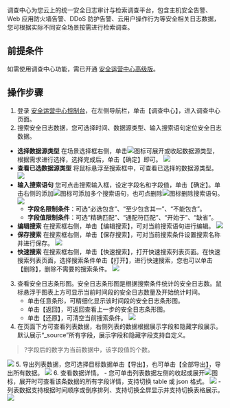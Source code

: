 调查中心为您云上的统一安全日志审计与检索调查平台，包含主机安全告警、Web 应用防火墙告警、DDoS 防护告警、云用户操作行为等安全相关日志数据，您可根据实际不同安全场景按需进行检索调查。
## 前提条件
如需使用调查中心功能，需已开通 [安全运营中心高级版](https://buy.cloud.tencent.com/soc)。
## 操作步骤
1. 登录 [安全运营中心控制台](https://console.cloud.tencent.com/ssav2/survey)，在左侧导航栏，单击【调查中心】，进入调查中心页面。
2. 搜索安全日志数据，您可选择时间、数据源类型、输入搜索语句定位安全日志数据。
 - **选择数据源类型**
   在场景选择框右侧，单击<img src= "https://main.qcloudimg.com/raw/d67d2002a9522747173d6befd8338c91.png" style="margin:0;">图标可展开或收起数据源类型，根据需求进行选择，选择完成后，单击【确定】即可。
 ![](https://main.qcloudimg.com/raw/50dbe59ca6118bcf0f208b01edd0b433.png)
 - **查看已选数据源类型**
将鼠标悬浮至搜索框中，可查看已选择的数据源类型。
![](https://main.qcloudimg.com/raw/763e822eac1ffe39b87ac7648bb72dc3.png)
 - **输入搜索语句**
您可点击搜索输入框，设定字段名和字段值，单击【确定】。单击右侧的添加<img src= "https://main.qcloudimg.com/raw/90ecc27a11e01e4b292dfa81afe9b04c.png" style="margin:0;">图标可添加多个搜索语句，也可点删除<img src= "https://main.qcloudimg.com/raw/1a6fac1a6d725a6718329ca3903dd728.png" style="margin:0;">图标删除搜索语句。
![](https://main.qcloudimg.com/raw/1762fb14a129cc8b4759cebdf1474f6c.png)
	- **字段名限制条件**：可选“必选包含”、“至少包含其一”、“不能包含”。
	- **字段值限制条件**：可选“精确匹配”、“通配符匹配”、“开始于”、“缺省”。
 - **编辑搜索**
在搜索框右侧，单击【编辑搜索】，可对当前搜索语句进行编辑。
![](https://main.qcloudimg.com/raw/af389168238a7df445cfa17cb58c5d6e.png)
 - **保存搜索**
 在搜索框右侧，单击【保存搜索】，可对当前搜索条件设置搜索名称并进行保存。
 ![](https://main.qcloudimg.com/raw/982488c53cb976af2a6242bf2891513d.png)
  - **快速搜索**
  在搜索框右侧，单击【快速搜索】，打开快速搜索列表页面。在快速搜索列表页面，选择搜索条件单击【打开】，进行快速搜索，您也可以单击【删除】，删除不需要的搜索条件。
	![](https://main.qcloudimg.com/raw/2ba29d39ccf815bf730a5db4d78df09d.png)
3. 查看安全日志条形图。安全日志条形图是根据搜索条件统计的安全日志数。鼠标悬浮于图表上方可显示当前时间段的安全日志数量及开始统计时间。
	- 单击任意条形，可精细化显示该时间段的安全日志条形图。
	- 单击【返回】，可返回查看上一步的安全日志条形图。
	- 单击【还原】，可清空当前搜索条件。
![](https://main.qcloudimg.com/raw/3d69079535fa2896c44a5fff1584f196.png)
4. 在页面下方可查看列表数据，右侧列表的数据根据展示字段和隐藏字段展示。默认展示“_source”所有字段，展示字段和隐藏字段支持自定义。
>?字段后的数字为当前数据中，该字段值的个数。
>
 ![](https://main.qcloudimg.com/raw/2c09fb4d2d55e536df7f46fe4d6b79bb.png)
5. 导出列表数据，您可选择目标数据单击【导出】，也可单击【全部导出】，导出所有数据。
![](https://main.qcloudimg.com/raw/7bc94c4c8f167c30c0d982d2af072136.png)
6. 查看数据详情。
	- 您可单击列表数据左侧的收起或展开<img src= "https://main.qcloudimg.com/raw/d67d2002a9522747173d6befd8338c91.png" style="margin:0;">图标，展开时可查看该条数据的所有字段详情，支持切换 table 或 json 格式。
![](https://main.qcloudimg.com/raw/5b20396208cade474c7c04d3591d1ca4.png)
	- 列表数据支持根据时间顺序或倒序排列、支持切换全屏显示并支持切换表格展示。
![](https://main.qcloudimg.com/raw/b77e1120232329b8e36df9cc7519a154.png)
